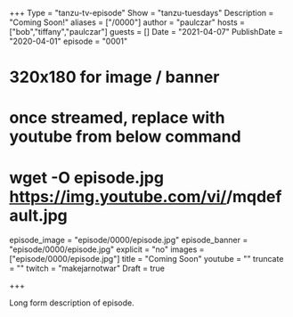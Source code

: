 +++
Type = "tanzu-tv-episode"
Show = "tanzu-tuesdays"
Description = "Coming Soon!"
aliases = ["/0000"]
author = "paulczar"
hosts = ["bob","tiffany","paulczar"]
guests = []
Date = "2021-04-07"
PublishDate = "2020-04-01"
episode = "0001"
# 320x180 for image / banner
# once streamed, replace with youtube from below command
# wget -O episode.jpg https://img.youtube.com/vi/<youtube-id>/mqdefault.jpg
episode_image = "episode/0000/episode.jpg"
episode_banner = "episode/0000/episode.jpg"
explicit = "no"
images = ["episode/0000/episode.jpg"]
title = "Coming Soon"
youtube = ""
truncate = ""
twitch = "makejarnotwar"
Draft = true

+++

Long form description of episode.